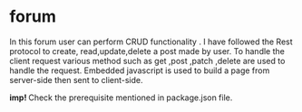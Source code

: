 # forum 

In this forum user can perform CRUD functionality .
I have followed the Rest protocol to create, read,update,delete a post made by user.
To handle the client request various method such as get ,post ,patch ,delete are used to handle the request.
Embedded javascript is used to build a page from server-side then sent to client-side.

<p  color="red" ><b>imp! </b> Check the prerequisite mentioned in  package.json file.</p> 
